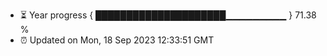 - ⏳ Year progress { █████████████████████▁▁▁▁▁▁▁▁▁ } 71.38 %
- ⏰ Updated on Mon, 18 Sep 2023 12:33:51 GMT

